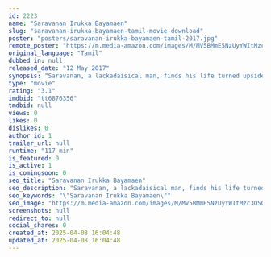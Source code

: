 ```yaml
---
id: 2223
name: "Saravanan Irukka Bayamaen"
slug: "saravanan-irukka-bayamaen-tamil-movie-download"
poster: "posters/saravanan-irukka-bayamaen-tamil-2017.jpg"
remote_poster: "https://m.media-amazon.com/images/M/MV5BMmE5NzUyYWItMzc3OS00YmQxLTlkNWYtM2RiZTliZTAxZGY3XkEyXkFqcGdeQXVyMTEzNzg0Mjkx._V1_SX300.jpg"
original_language: "Tamil"
dubbed_in: null
released_date: "12 May 2017"
synopsis: "Saravanan, a lackadaisical man, finds his life turned upside down when he is accidentally made the local head of a political party. Later, he shamelessly uses his status to woo the girl he loves."
type: "movie"
rating: "3.1"
imdbid: "tt6876356"
tmdbid: null
views: 0
likes: 0
dislikes: 0
author_id: 1
trailer_url: null
runtime: "117 min"
is_featured: 0
is_active: 1
is_comingsoon: 0
seo_title: "Saravanan Irukka Bayamaen"
seo_description: "Saravanan, a lackadaisical man, finds his life turned upside down when he is accidentally made the local head of a political party. Later, he shamelessly uses his status to woo the girl he loves."
seo_keywords: "\"Saravanan Irukka Bayamaen\""
seo_image: "https://m.media-amazon.com/images/M/MV5BMmE5NzUyYWItMzc3OS00YmQxLTlkNWYtM2RiZTliZTAxZGY3XkEyXkFqcGdeQXVyMTEzNzg0Mjkx._V1_SX300.jpg"
screenshots: null
redirect_to: null
social_shares: 0
created_at: 2025-04-08 16:04:48
updated_at: 2025-04-08 16:04:48
---
```


